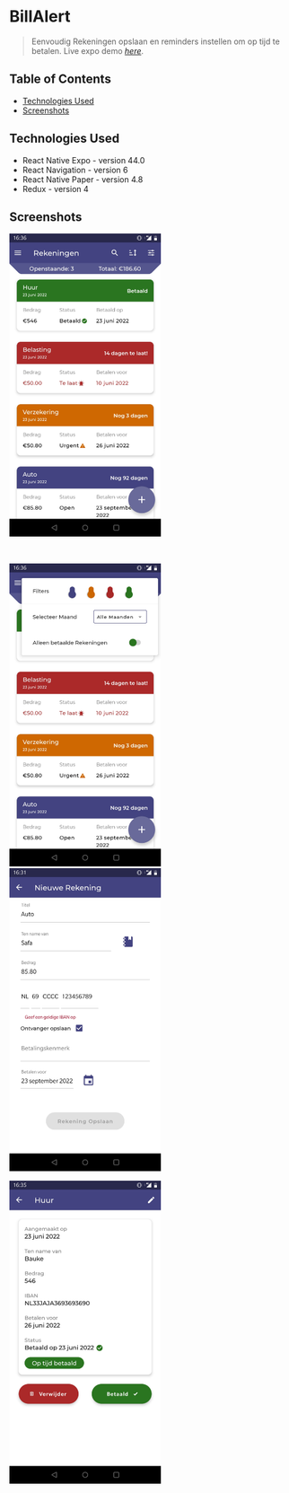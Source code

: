 # BillAlert
> Eenvoudig Rekeningen opslaan en reminders instellen om op tijd te betalen. 
> Live expo demo [_here_](https://expo.dev/@sjaakvanlenten/weatherApp).

## Table of Contents
* [Technologies Used](#technologies-used)
* [Screenshots](#screenshots)

## Technologies Used
- React Native Expo - version 44.0
- React Navigation - version 6
- React Native Paper - version 4.8
- Redux - version 4

## Screenshots

<p float="left">
<img src="./screenshots/Main.jpg" width="270" height="540">
  <p align="center">
  &nbsp;&nbsp;&nbsp;&nbsp;&nbsp;&nbsp;&nbsp;&nbsp;&nbsp;&nbsp;&nbsp;&nbsp;
</p>
<img src="./screenshots/Menu.jpg" width="270" height="540">
<img src="./screenshots/Input.jpg" width="270" height="540">
</p>
<p float="left">
<img src="./screenshots/Details.jpg" width="270" height="540">
</p>

